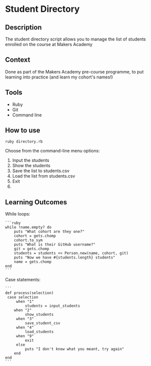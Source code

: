 Student Directory
=================

## Description

The student directory script allows you to manage the list of students enrolled on the course at Makers Academy

## Context

Done as part of the Makers Academy pre-course programme, to put learning into practice (and learn my cohort's names!)

## Tools

* Ruby
* Git
* Command line

## How to use

 ```shell
 ruby directory.rb
 ```
 
Choose from the command-line menu options:
 
1. Input the students
2. Show the students
3. Save the list to students.csv
4. Load the list from students.csv
9. Exit
10. 


## Learning Outcomes

While loops:

	```ruby
	while !name.empty? do
		puts "What cohort are they one?"
		cohort = gets.chomp
		cohort.to_sym
		puts "What is their GitHub username?"
		git = gets.chomp
		students = students << Person.new(name, cohort, git)
		puts "Now we have #{students.length} students"
		name = gets.chomp
	end
	```

Case statements:
	
	```
	def process(selection)
	 case selection
		 when "1" 
			 students = input_students
	 	when "2"
			 show_students
		 when "3"
			 save_student_csv
		 when "4"
			 load_students
		 when "9"
			 exit
		 else
			 puts "I don't know what you meant, try again"
		end
	end
	```



